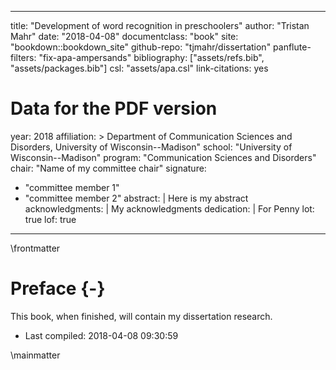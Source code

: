 
--- 
title: "Development of word recognition in preschoolers"
author: "Tristan Mahr"
date: "2018-04-08"
documentclass: "book"
site: "bookdown::bookdown_site"
github-repo: "tjmahr/dissertation"
panflute-filters: "fix-apa-ampersands"
bibliography: ["assets/refs.bib", "assets/packages.bib"]
csl: "assets/apa.csl"
link-citations: yes

# Data for the PDF version
year: 2018
affiliation: > 
  Department of Communication Sciences and Disorders, 
  University of Wisconsin--Madison"
school: "University of Wisconsin--Madison"
program: "Communication Sciences and Disorders"
chair: "Name of my committee chair"
signature: 
  - "committee member 1"
  - "committee member 2"
abstract: |
  Here is my abstract
acknowledgments: |
  My acknowledgments
dedication: |
  For Penny
lot: true
lof: true
---

\frontmatter

# Preface {-}

This book, when finished, will contain my dissertation research. 

- Last compiled: 2018-04-08 09:30:59

\mainmatter
